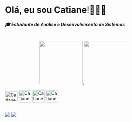 # Olá, eu sou Catiane!🧍🏽‍♀
 


##### 🎓 Estudante de Análise e Desenvolvimento de Sistemas

<br>
<div align="center">
<a href="https://github.com/CatianeNascimento">
<img height="140em" src="https://github-readme-stats.vercel.app/api?username=CatianeNascimento&show_icons=true&theme=onedark&include_all_commits=true&count_private=true"/>
<img height="140em" src="https://github-readme-stats.vercel.app/api/top-langs/?username=CatianeNascimento&layout=compact&langs_count=7&theme=onedark"/>

</div>

<div style="display: inline_block"><br
 <img align="center" alt="Catiane-Js" height="30" width="40" src="https://cdn.jsdelivr.net/gh/devicons/devicon/icons/javascript/javascript-plain.svg" />
 <img align="center" alt="Catiane-Js" height="30" width="40" src="https://cdn.jsdelivr.net/gh/devicons/devicon/icons/javascript/javascript-plain.svg" />
<img align="center" alt="Catiane-Java" height="40" width="40" src="https://cdn.jsdelivr.net/gh/devicons/devicon/icons/java/java-original.svg" />        
<img align="center" alt="Catiane-Git" height="40" width="40"  src="https://cdn.jsdelivr.net/gh/devicons/devicon/icons/git/git-original.svg" />
<img align="center" alt="Catiane-GitHub" height="40" width="40" src="https://cdn.jsdelivr.net/gh/devicons/devicon/icons/github/github-original.svg" />

</div>
  
##

<div>
 <a href = "mailto:csnascimento07@gmail.com"><img src="https://img.shields.io/badge/Gmail-D14836?style=for-the-badge&logo=gmail&logoColor=white"></a>
<a href="https://www.linkedin.com/in/catnasc/"><img src="https://img.shields.io/badge/LinkedIn-0077B5?style=for-the-badge&logo=linkedin&logoColor=white"></a>
                  
            
                    

